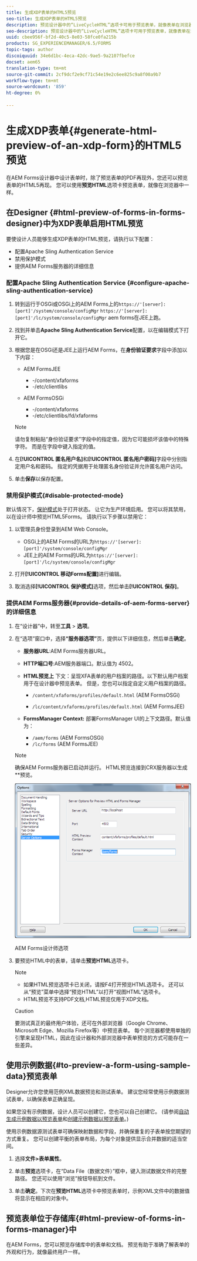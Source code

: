 ```yaml
---
title: 生成XDP表单的HTML5预览
seo-title: 生成XDP表单的HTML5预览
description: 预览设计器中的“LiveCycleHTML”选项卡可用于预览表单，就像表单在浏览器中显示一样。
seo-description: 预览设计器中的“LiveCycleHTML”选项卡可用于预览表单，就像表单在浏览器中显示一样。
uuid: cbee956f-bf2d-40c5-8e03-58fce0fa215b
products: SG_EXPERIENCEMANAGER/6.5/FORMS
topic-tags: author
discoiquuid: 34e6d1bc-4eca-42dc-9ae5-9a2107fbefce
docset: aem65
translation-type: tm+mt
source-git-commit: 2cf9dcf2e9cf71c54e19e2c6ee825c9a8f00a9b7
workflow-type: tm+mt
source-wordcount: '859'
ht-degree: 0%

---
```



# 生成XDP表单{#generate-html-preview-of-an-xdp-form}的HTML5预览

在AEM Forms设计器中设计表单时，除了预览表单的PDF再现外，您还可以预览表单的HTML5再现。 您可以使用&#x200B;**预览HTML**&#x200B;选项卡预览表单，就像在浏览器中一样。

## 在Designer {#html-preview-of-forms-in-forms-designer}中为XDP表单启用HTML预览

要使设计人员能够生成XDP表单的HTML预览，请执行以下配置：

* 配置Apache Sling Authentication Service
* 禁用保护模式
* 提供AEM Forms服务器的详细信息

### 配置Apache Sling Authentication Service {#configure-apache-sling-authentication-service}

1. 转到运行于OSGi或OSGi上的AEM Forms上的`https://'[server]:[port]'/system/console/configMgr`
   `https://'[server]:[port]'/lc/system/console/configMgr` aem forms在JEE上跑。
1. 找到并单击&#x200B;**Apache Sling Authentication Service**&#x200B;配置，以在编辑模式下打开它。

1. 根据您是在OSGi还是JEE上运行AEM Forms，在&#x200B;**身份验证要求**&#x200B;字段中添加以下内容：

   * AEM FormsJEE

      * -/content/xfaforms
      * -/etc/clientlibs
   * AEM FormsOSGi

      * -/content/xfaforms
      * -/etc/clientlibs/fd/xfaforms

   >[!NOTE]
   >
   >请勿复制粘贴“身份验证要求”字段中的指定值，因为它可能损坏该值中的特殊字符。 而是在字段中键入指定的值。

1. 在&#x200B;**[!UICONTROL 匿名用户名]**&#x200B;和&#x200B;**[!UICONTROL 匿名用户密码]**&#x200B;字段中分别指定用户名和密码。 指定的凭据用于处理匿名身份验证并允许匿名用户访问。
1. 单击&#x200B;**保存**&#x200B;以保存配置。

### 禁用保护模式{#disable-protected-mode}

默认情况下，[保护模式](../../forms/using/get-xdp-pdf-documents-aem.md)处于打开状态。 让它为生产环境启用。 您可以将其禁用，以在设计师中预览HTML5Forms。 请执行以下步骤以禁用它：

1. 以管理员身份登录到AEM Web Console。

   * OSGi上的AEM Forms的URL为`https://'[server]:[port]'/system/console/configMgr`
   * JEE上的AEM Forms的URL为`https://'[server]:[port]'/lc/system/console/configMgr`

1. 打开&#x200B;**[!UICONTROL 移动Forms配置]**&#x200B;进行编辑。
1. 取消选择&#x200B;**[!UICONTROL 保护模式]**&#x200B;选项，然后单击&#x200B;**[!UICONTROL 保存]**。

### 提供AEM Forms服务器{#provide-details-of-aem-forms-server}的详细信息

1. 在“设计器”中，转至&#x200B;**工具** > **选项**。
1. 在“选项”窗口中，选择&#x200B;**“服务器选项”**&#x200B;页，提供以下详细信息，然后单击&#x200B;**确定**。

   * **服务器URL**:AEM Forms服务器URL。

   * **HTTP端口号**:AEM服务器端口。默认值为 4502。
   * **HTML预览上** 下文：呈现XFA表单的用户档案的路径。以下默认用户档案用于在设计器中预览表单。 但是，您也可以指定自定义用户档案的路径。

      * `/content/xfaforms/profiles/default.html` (AEM FormsOSGi)

      * `/lc/content/xfaforms/profiles/default.html` (AEM FormsJEE)
   * **FormsManager Context:** 部署FormsManager UI的上下文路径。默认值为：

      * `/aem/forms` (AEM FormsOSGi)
      * `/lc/forms` (AEM FormsJEE)

   >[!NOTE]
   >
   >确保AEM Forms服务器已启动并运行。 HTML预览连接到CRX服务器以生成&#x200B;**&#x200B;预览。

   ![AEM Forms设计师选项  ](assets/server_options.png)

   AEM Forms设计师选项

1. 要预览HTML中的表单，请单击&#x200B;**预览HTML**&#x200B;选项卡。

   >[!NOTE]
   >
   >
   >
   >
   >    * 如果HTML预览选项卡已关闭，请按F4打开预览HTML选项卡。 还可以从“预览”菜单中选择“预览HTML”以打开“视图HTML”选项卡。
   >    * HTML预览不支持PDF文档,HTML预览仅用于XDP文档。


   >[!CAUTION]
   >
   >要测试真正的最终用户体验，还可在外部浏览器（Google Chrome、Microsoft Edge、Mozilla Firefox等）中预览表单。 每个浏览器都使用单独的引擎来呈现HTML，因此在设计器和外部浏览器中表单预览的方式可能存在一些差异。

## 使用示例数据{#to-preview-a-form-using-sample-data}预览表单

Designer允许您使用范例XML数据预览和测试表单。 建议您经常使用示例数据测试表单，以确保表单正确呈现。

如果您没有示例数据，设计人员可以创建它，您也可以自己创建它。 (请参阅[自动生成示例数据以预览表单](https://help.adobe.com/en_US/AEMForms/6.1/DesignerHelp/WS107c29ade9134a2c136ae6f212a1f379c94-8000.2.html#WS92d06802c76abadb-728f46ac129b395660c-7efe.2)和[创建示例数据以预览表单](https://help.adobe.com/en_US/AEMForms/6.1/DesignerHelp/WS107c29ade9134a2c136ae6f212a1f379c94-8000.2.html#WS92d06802c76abadb-728f46ac129b395660c-7eff.2)。)

使用示例数据源测试表单可确保映射数据和字段，并确保重复的子表单按您期望的方式重复。 您可以创建平衡的表单布局，为每个对象提供显示合并数据的适当空间。

1. 选择&#x200B;**文件>表单属性**。

1. 单击&#x200B;**预览**&#x200B;选项卡，在“Data File（数据文件）”框中，键入测试数据文件的完整路径。 您还可以使用“浏览”按钮导航到文件。

1. 单击&#x200B;**确定**。下次在&#x200B;**预览HTML**&#x200B;选项卡中预览表单时，示例XML文件中的数据值将显示在相应的对象中。

## 预览表单位于存储库{#html-preview-of-forms-in-forms-manager}中

在AEM Forms，您可以预览存储库中的表单和文档。 预览有助于准确了解表单的外观和行为，就像最终用户一样。
